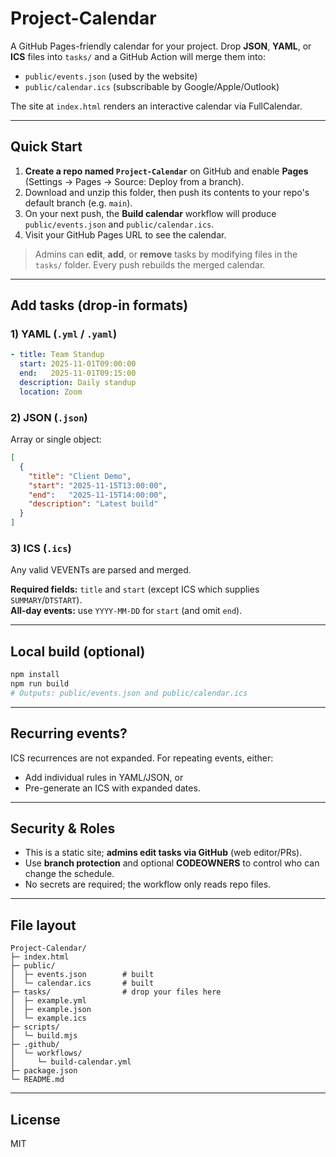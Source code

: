 # Project-Calendar

A GitHub Pages-friendly calendar for your project. Drop **JSON**, **YAML**, or **ICS** files into `tasks/` and a GitHub Action will merge them into:
- `public/events.json` (used by the website)
- `public/calendar.ics` (subscribable by Google/Apple/Outlook)

The site at `index.html` renders an interactive calendar via FullCalendar.

---

## Quick Start

1. **Create a repo named `Project-Calendar`** on GitHub and enable **Pages** (Settings → Pages → Source: Deploy from a branch).  
2. Download and unzip this folder, then push its contents to your repo's default branch (e.g. `main`).  
3. On your next push, the **Build calendar** workflow will produce `public/events.json` and `public/calendar.ics`.  
4. Visit your GitHub Pages URL to see the calendar.

> Admins can **edit**, **add**, or **remove** tasks by modifying files in the `tasks/` folder. Every push rebuilds the merged calendar.

---

## Add tasks (drop-in formats)

### 1) YAML (`.yml` / `.yaml`)
```yaml
- title: Team Standup
  start: 2025-11-01T09:00:00
  end:   2025-11-01T09:15:00
  description: Daily standup
  location: Zoom
```

### 2) JSON (`.json`)
Array or single object:
```json
[
  {
    "title": "Client Demo",
    "start": "2025-11-15T13:00:00",
    "end":   "2025-11-15T14:00:00",
    "description": "Latest build"
  }
]
```

### 3) ICS (`.ics`)
Any valid VEVENTs are parsed and merged.

**Required fields:** `title` and `start` (except ICS which supplies `SUMMARY`/`DTSTART`).  
**All-day events:** use `YYYY-MM-DD` for `start` (and omit `end`).

---

## Local build (optional)

```bash
npm install
npm run build
# Outputs: public/events.json and public/calendar.ics
```

---

## Recurring events?

ICS recurrences are not expanded. For repeating events, either:
- Add individual rules in YAML/JSON, or
- Pre-generate an ICS with expanded dates.

---

## Security & Roles

- This is a static site; **admins edit tasks via GitHub** (web editor/PRs).  
- Use **branch protection** and optional **CODEOWNERS** to control who can change the schedule.  
- No secrets are required; the workflow only reads repo files.

---

## File layout

```
Project-Calendar/
├─ index.html
├─ public/
│  ├─ events.json        # built
│  └─ calendar.ics       # built
├─ tasks/                # drop your files here
│  ├─ example.yml
│  ├─ example.json
│  └─ example.ics
├─ scripts/
│  └─ build.mjs
├─ .github/
│  └─ workflows/
│     └─ build-calendar.yml
├─ package.json
└─ README.md
```

---

## License

MIT
